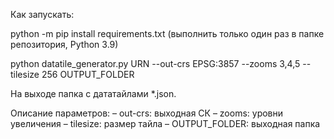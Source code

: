Как запускать:

python -m pip install requirements.txt (выполнить только один раз в папке репозитория, Python 3.9)

python datatile_generator.py URN --out-crs EPSG:3857 --zooms 3,4,5 --tilesize 256 OUTPUT_FOLDER  

На выходе папка с дататайлами *.json.

Описание параметров:
– out-crs: выходная СК
– zooms: уровни увеличения
– tilesize: размер тайла 
– OUTPUT_FOLDER: выходная папка
